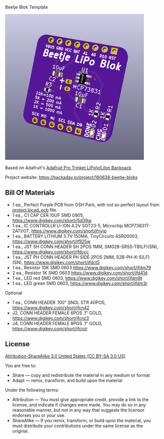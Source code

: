 Beetje Blok Template

![Beetje Block](project.png) 

Based on Adafruit's [Adafruit Pro Trinket LiPoly/LiIon Backpack](https://learn.adafruit.com/adafruit-pro-trinket-lipoly-slash-liion-backpack/downloads)

Project website: https://hackaday.io/project/160638-beetje-bloks

Bill Of Materials
----------------
  
- 1 ea., Perfect Purple PCB from OSH Park, with not so perfect layout from [project.kicad_pcb](project.kicad_pcb) file.
- 1 ea., C1 CAP CER 10UF SMD 0805, https://www.digikey.com/short/j5d39w 
- 1 ea., IC CONTROLLR LI-ION 4.2V SOT23-5, Microchip MCP73831T-2ATI/OT, https://www.digikey.com/short/jfnvjp
- 1 ea., BATTERY LITHIUM 3.7V 150MA, TinyCircuits ASR00003, https://www.digikey.com/short/jf925w
- 1 ea., JST SH CONN HEADER SH 2POS 1MM, SM02B-SRSS-TB(LF)(SN), https://www.digikey.com/short/jfdccc
- 1 ea., JST PH CONN HEADER PH SIDE 2POS 2MM, S2B-PH-K-S(LF)(SN), https://www.digikey.com/short/jfdct5
- 1 ea., Resistor 10K SMD 0603 https://www.digikey.com/short/jfdm79
- 2 ea., Resistor 1K SMD 0603 https://www.digikey.com/short/jfd41d
- 1 ea., LED red SMD 0603, https://www.digikey.com/short/jfdm8t
- 1 ea., LED green SMD 0603, https://www.digikey.com/short/jfdm3r

Optional

- 1 ea., CONN HEADER .100" SNGL STR 40POS, https://www.digikey.com/short/jfcn42
- J2, CONN HEADER FEMALE 6POS .1" GOLD, https://www.digikey.com/short/jfcnz3
- J4, CONN HEADER FEMALE 8POS .1" GOLD, https://www.digikey.com/short/jfcnzj

License
----------------
[Attribution-ShareAlike 3.0 United States (CC BY-SA 3.0 US)](https://creativecommons.org/licenses/by-sa/3.0/us/)

You are free to:

- Share — copy and redistribute the material in any medium or format
- Adapt — remix, transform, and build upon the material

Under the following terms:

- Attribution — You must give appropriate credit, provide a link to the license, and indicate if changes were made. You may do so in any reasonable manner, but not in any way that suggests the licensor endorses you or your use.
- ShareAlike — If you remix, transform, or build upon the material, you must distribute your contributions under the same license as the original.